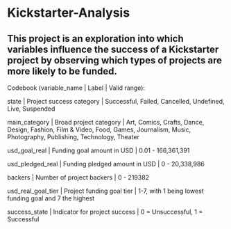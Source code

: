 # Kickstarter-Analysis

This project is an exploration into which variables influence the success of a Kickstarter project by observing which types of projects are more likely to be funded.
---

Codebook (variable_name | Label | Valid range):    
  
  state | Project success category | Successful, Failed, Cancelled, Undefined, Live, Suspended
  
  main_category | Broad project category | Art, Comics, Crafts, Dance, Design, Fashion, Film & Video, Food, Games, Journalism, Music, Photography, Publishing, Technology, Theater
  
  usd_goal_real | Funding goal amount in USD | 0.01 - 166,361,391
  
  usd_pledged_real | Funding pledged amount in USD | 0 - 20,338,986
  
  backers | Number of project backers | 0 - 219382
  
  usd_real_goal_tier | Project funding goal tier | 1-7, with 1 being lowest funding goal and 7 the highest
  
  success_state | Indicator for project success | 0 = Unsuccessful, 1 = Successful                 
